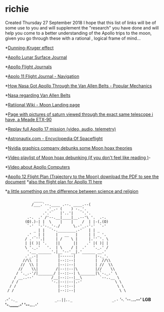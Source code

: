 # richie
Created Thursday 27 September 2018
I hope that this list of links will be of some use to you  and will supplement the "research" you have done and will help you come to a better understanding of  the Apollo trips to the moon, given you go through these with a rational , logical frame of mind...

*[Dunning-Kruger effect](https://duckduckgo.com/?q=Dunning-Kruger+effect&t=ffab&ia=web)

*[Apollo Lunar Surface Journal](https://www.hq.nasa.gov/alsj/)

*[Apollo Flight Journals](https://history.nasa.gov/afj/ap11fj/index.html)

*[Apolo 11 Flight Journal - Navigation](https://history.nasa.gov/afj/ap11fj/04nav-housekeep.html)

*[How Nasa Got Apollo  Through the Van Allen Belts - Popular Mechanics](https://www.popularmechanics.com/space/moon-mars/a24678/nasa-van-allen-belts-explainer/)

*[Nasa regarding Van Allen Belts](https://spacemath.gsfc.nasa.gov/earth/3Page7.pdf)

*[Ratiional Wiki - Moon Landing page](https://rationalwiki.org/wiki/Moon_landing_hoax#External_links)

*[Page with pictures of  saturn  viewed through the exact same telescope i have, a Meade ETX-90](http://www.astronomyhints.com/etx.html)

*[Replay full Apollo 17 mission (video, audio, telemetry)](http://apollo17.org/)

*[Astronautix.com - Encyclopedia Of Spaceflight](http://www.astronautix.com/)

*[Nvidia graphics company  debunks some  Moon hoax theories](https://www.youtube.com/watch?v=syVP6zDZN7I)

*[Video playlist of Moon  hoax debunking (if you don't feel like reading )](https://www.youtube.com/watch?v=Z4mWUXKq4dA&list=PLdINUnNfanbVkwmtbO4on2hyb6aTAtOY)-

*[Video about Apollo Computers](https://www.youtube.com/watch?v=ULGi3UkgW30)

*[Apollo 12 Flight Plan (Trajectory to the Moon) download the PDF to see the document](https://www.hq.nasa.gov/alsj/a12/a12-fltplan.html)
*[also the flight plan for Apollo 11 here](https://www.hq.nasa.gov/alsj/a11/a11fltpln_final_reformat.pdf)

*[a little something on the difference between science and religion](https://www.physicsforums.com/threads/difference-between-science-and-religion.2248/)

                 ____
                /___.`--.____ .--. ____.--(
                       .'_.- (    ) -._'.
                     .'.'    |'..'|    '.'.
              .-.  .' /'--.__|____|__.--'\ '.  .-.
             (O).)-| |  \    |    |    /  | |-(.(O)
              `-'  '-'-._'-./      \.-'_.-'-'  `-'
                 _ | |   '-.________.-'   | | _
              .' _ | |     |   __   |     | | _ '.
             / .' ''.|     | /    \ |     |.'' '. \
             | |( )| '.    ||      ||    .' |( )| |
             \ '._.'   '.  | \    / |  .'   '._.' /
              '.__ ______'.|__'--'__|.'______ __.'
             .'_.-|         |------|         |-._'.
            //\\  |         |--::--|         |  //\\
           //  \\ |         |--::--|         | //  \\
          //    \\|        /|--::--|\        |//    \\
         / '._.-'/|_______/ |--::--| \_______|\`-._.' \
        / __..--'        /__|--::--|__\        `--..__ \
       / /               '-.|--::--|.-'               \ \
      / /                   |--::--|                   \ \
     / /                    |--::--|                    \ \
 _.-'  `-._                 _..||.._                  _.-` '-._
'--..__..--' LGB           '-.____.-'                '--..__..-'

